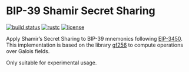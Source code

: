 # BIP-39 Shamir Secret Sharing

[![build status](https://img.shields.io/github/actions/workflow/status/asonnino/shamir-bip39/rust.yml?branch=main&logo=github&style=flat-square)](https://github.com/asonnino/shamir-bip39/actions)
[![rustc](https://img.shields.io/badge/rustc-1.69+-blue?style=flat-square&logo=rust)](https://www.rust-lang.org)
[![license](https://img.shields.io/badge/license-Apache-blue.svg?style=flat-square)](LICENSE)

Apply Shamir’s Secret Sharing to BIP-39 mnemonics following [EIP-3450](https://eips.ethereum.org/EIPS/eip-3450). This implementation is based on the library [gf256](https://github.com/geky/gf256) to compute operations over Galois fields.

Only suitable for experimental usage.

